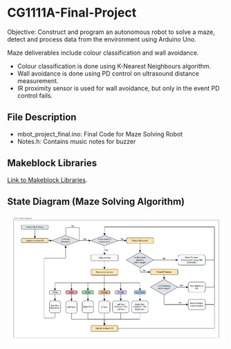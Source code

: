 # CG1111A-Final-Project
Objective: Construct and program an autonomous robot to solve a maze, detect and process data from the environment using Arduino Uno.

Maze deliverables include colour classification and wall avoidance.
+ Colour classification is done using K-Nearest Neighbours algorithm.
+ Wall avoidance is done using PD control on ultrasound distance measurement.
+ IR proximity sensor is used for wall avoidance, but only in the event PD control fails.

## File Description
+ mbot_project_final.ino: Final Code for Maze Solving Robot
+ Notes.h: Contains music notes for buzzer

## Makeblock Libraries
[Link to Makeblock Libraries](https://github.com/Makeblock-official/Makeblock-Libraries/tree/master).

## State Diagram (Maze Solving Algorithm)
![state diagram](mbot_state_diagram.png)

